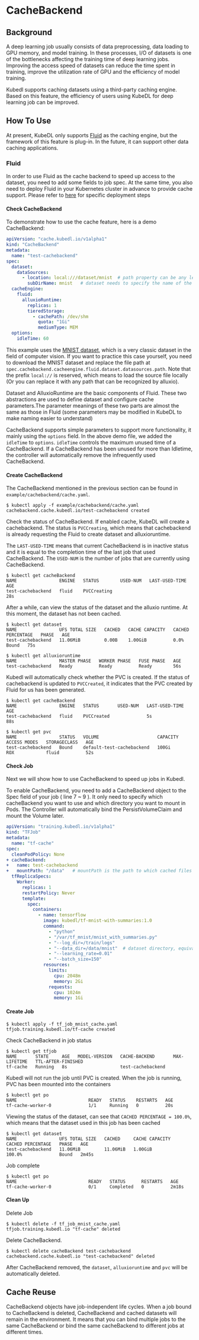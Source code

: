 # CacheBackend

## Background

A deep learning job usually consists of data preprocessing, data loading to GPU memory, and model training. In these processes, I/O of datasets is one of the bottlenecks affecting the training time of deep learning jobs. Improving the access speed of datasets can reduce the time spent in training, improve the utilization rate of GPU and the efficiency of model training.

Kubedl supports caching datasets using a third-party caching engine. Based on this feature, the efficiency of users using KubeDL for deep learning job can be improved.

## How To Use

At present, KubeDL only supports [Fluid](https://github.com/fluid-cloudnative/fluid) as the caching engine, but the framework of this feature is plug-in. In the future, it can support other data caching applications.

### Fluid

In order to use Fluid as the cache backend to speed up access to the dataset, you need to add some fields to job spec. At the same time, you also need to deploy Fluid in your Kubernetes cluster in advance to provide cache support. Please refer to [here](https://github.com/fluid-cloudnative/fluid/blob/master/docs/en/userguide/install.md) for specific deployment steps

#### Check CacheBackend

To demonstrate how to use the cache feature, here is a demo CacheBackend:

```yaml
apiVersion: "cache.kubedl.io/v1alpha1"
kind: "CacheBackend"
metadata:
  name: "test-cachebackend"
spec:
  dataset:
    dataSources:
      - location: local:///dataset/mnist  # path property can be any legal UFS path acknowledged by Alluxio
        subDirName: mnist   # dataset needs to specify the name of the file directory in the mount path
  cacheEngine:
    fluid:
      alluxioRuntime:
        replicas: 1
        tieredStorage:
          - cachePath: /dev/shm
            quota: "1Gi"
            mediumType: MEM
  options:
    idleTime: 60
```

This example uses the [MNIST dataset](http://yann.lecun.com/exdb/mnist/), which is a very classic dataset in the field of computer vision. If you want to practice this case yourself, you need to download the MNIST dataset and replace the file path at `spec.cachebackend.cacheengine.fluid.dataset.datasources.path`. Note that the prefix `local://` is reserved, which means to load the source file locally (Or you can replace it with any path that can be recognized by alluxio).

Dataset and AlluxioRuntime are the basic components of Fluid. These two abstractions are used to define dataset and configure cache parameters.The parameter meanings of these two parts are almost the same as those in Fluid (some parameters may be modified in KubeDL to make naming easier to understand)

CacheBackend supports simple parameters to support more functionality, it mainly using the `options` field.  In the above demo file, we added the `idleTime` to `options`. `idleTime` controls the maximum unused time of a CacheBackend. If a CacheBackend has been unused for more than Idletime, the controller will automatically remove the infrequently used CacheBackend.

#### Create CacheBackend

The CacheBackend mentioned in the previous section can be found in `example/cachebackend/cache.yaml`.

```shell
$ kubectl apply -f example/cachebackend/cache.yaml
cachebackend.cache.kubedl.io/test-cachebackend created
```

Check the status of CacheBackend. If enabled cache, KubeDL will create a cachebackend. The status is `PVCCreating`, which means that cachebackend is already requesting the Fluid to create dataset and alluxioruntime.

The `LAST-USED-TIME` means that current CacheBackend is in inactive status and it is equal to the completion time of the last job that used CacheBackend. The `USED-NUM` is the number of jobs that are currently using CacheBackend.

```shell
$ kubectl get cacheBackend
NAME                ENGINE   STATUS        USED-NUM   LAST-USED-TIME   AGE
test-cachebackend   fluid    PVCCreating                               28s
```

After a while, can view the status of the dataset and the alluxio runtime. At this moment, the dataset has not been cached.

```shell
$ kubectl get dataset
NAME                UFS TOTAL SIZE   CACHED   CACHE CAPACITY   CACHED PERCENTAGE   PHASE   AGE
test-cachebackend   11.06MiB         0.00B    1.00GiB          0.0%                Bound   75s

$ kubectl get alluxioruntime
NAME                MASTER PHASE   WORKER PHASE   FUSE PHASE   AGE
test-cachebackend   Ready          Ready          Ready        56s
```

Kubedl will automatically check whether the PVC is created. If the status of cachebackend is updated to `PVCCreated`, it indicates that the PVC created by Fluid for us has been generated.

```shell
$ kubectl get cacheBackend  
NAME                ENGINE   STATUS       USED-NUM   LAST-USED-TIME   AGE
test-cachebackend   fluid    PVCCreated              5s               88s

$ kubectl get pvc
NAME                STATUS   VOLUME                      CAPACITY   ACCESS MODES   STORAGECLASS   AGE
test-cachebackend   Bound    default-test-cachebackend   100Gi      ROX            fluid          52s
```

#### Check Job

Next we will show how to use CacheBackend to speed up jobs in Kubedl.

To enable CacheBackend, you need to add a CacheBackend object to the Spec field of your job ( line 7 ~ 9 ). It only need to specify which cacheBackend you want to use and which directory you want to mount in Pods. The Controller will automatically bind the PersistVolumeClaim and mount the Volume later.

```yaml
apiVersion: "training.kubedl.io/v1alpha1"
kind: "TFJob"
metadata:
  name: "tf-cache"
spec:
  cleanPodPolicy: None
+ cacheBackend:
+   name: test-cachebackend
+   mountPath: "/data"   # mountPath is the path to which cached files are mounted to the container
  tfReplicaSpecs:
    Worker:
      replicas: 1 
      restartPolicy: Never
      template:
        spec:
          containers:
            - name: tensorflow
              image: kubedl/tf-mnist-with-summaries:1.0
              command:
                - "python"
                - "/var/tf_mnist/mnist_with_summaries.py"
                - "--log_dir=/train/logs"
                - "--data_dir=/data/mnist"  # dataset directory, equivalent to "mountPath + subdirName"
                - "--learning_rate=0.01"
                - "--batch_size=150"
              resources:
                limits:
                  cpu: 2048m
                  memory: 2Gi
                requests:
                  cpu: 1024m               
                  memory: 1Gi
```

#### Create Job

```shell
$ kubectl apply -f tf_job_mnist_cache.yaml 
tfjob.training.kubedl.io/tf-cache created
```

Check CacheBackend in job status

```shell
$ kubectl get tfjob                                  
NAME       STATE     AGE   MODEL-VERSION   CACHE-BACKEND       MAX-LIFETIME   TTL-AFTER-FINISHED
tf-cache   Running   8s                    test-cachebackend                  
```

Kubedl will not run the job until PVC is created. When the job is running, PVC has been mounted into the containers

```shell
$ kubectl get po    
NAME                           READY   STATUS    RESTARTS   AGE
tf-cache-worker-0              1/1     Running   0          20s
```

Viewing the status of the dataset, can see that `CACHED PERCENTAGE = 100.0%`, which means that the dataset used in this job has been cached

```shell
$ kubectl get dataset
NAME                UFS TOTAL SIZE   CACHED     CACHE CAPACITY   CACHED PERCENTAGE   PHASE   AGE
test-cachebackend   11.06MiB         11.06MiB   1.00GiB          100.0%              Bound   2m45s
```

Job complete

```shell
$ kubectl get po
NAME                           READY   STATUS      RESTARTS   AGE
tf-cache-worker-0              0/1     Completed   0          2m18s
```

#### Clean Up

Delete Job

```shell
$ kubectl delete -f tf_job_mnist_cache.yaml
tfjob.training.kubedl.io "tf-cache" deleted
```

Delete CacheBackend.

```shell
$ kubectl delete cacheBackend test-cachebackend
cachebackend.cache.kubedl.io "test-cachebackend" deleted
```

After CacheBackend removed, the `dataset`, `alluxioruntime` and `pvc` will be automatically deleted.

## Cache Reuse

CacheBackend objects have job-independent life cycles. When a job bound to CacheBackend is deleted, CacheBackend and cached datasets will remain in the environment. It means that you can bind multiple jobs to the same CacheBackend or bind the same cacheBackend to different jobs at different times.
